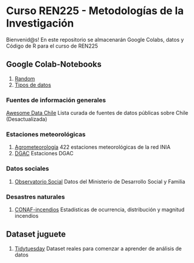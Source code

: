 # Curso REN225 - Metodologías de la Investigación
Bienvenid@s! 
En este repositorio se almacenarán Google Colabs, datos y Código de R para el curso de REN225

## Google Colab-Notebooks
1. [Random](https://github.com/Saryace/material-REN225/blob/main/random_ren225.ipynb)
2. [Tipos de datos](https://colab.research.google.com/drive/1Dl2J4pU1n9awcH8ycusfSIo0ZEe9oNye#scrollTo=eYSVPFjCP6W6)

### Fuentes de información generales
[Awesome Data Chile](https://github.com/imfd/awesome-data-chile) Lista curada de fuentes de datos públicas sobre Chile (Desactualizada)

### Estaciones meteorológicas
1. [Agrometeorología](https://agrometeorologia.cl/) 422 estaciones meteorológicas de la red INIA
2. [DGAC](https://climatologia.meteochile.gob.cl/) Estaciones DGAC

### Datos sociales
1. [Observatorio Social](https://observatorio.ministeriodesarrollosocial.gob.cl/) Datos del Ministerio de Desarrollo Social y Familia

### Desastres naturales
1. [CONAF-incendios](https://www.conaf.cl/centro-documentals/estadisticas-historicas/) Estadísticas de ocurrencia, distribución y magnitud incendios

## Dataset juguete
1. [Tidytuesday](https://github.com/rfordatascience/tidytuesday) Dataset reales para comenzar a aprender de análisis de datos
